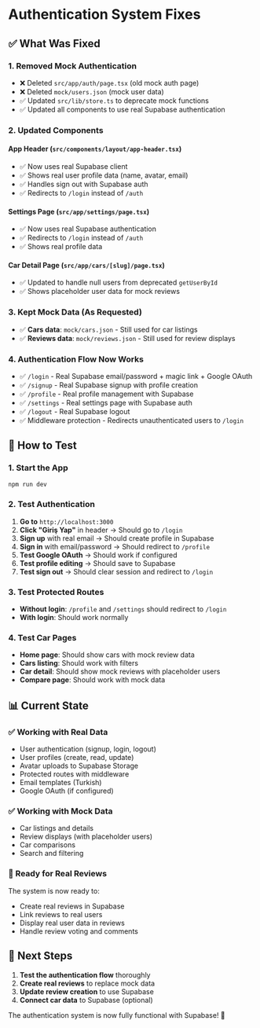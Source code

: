 # Authentication System Fixes

## ✅ What Was Fixed

### 1. Removed Mock Authentication
- ❌ Deleted `src/app/auth/page.tsx` (old mock auth page)
- ❌ Deleted `mock/users.json` (mock user data)
- ✅ Updated `src/lib/store.ts` to deprecate mock functions
- ✅ Updated all components to use real Supabase authentication

### 2. Updated Components

#### App Header (`src/components/layout/app-header.tsx`)
- ✅ Now uses real Supabase client
- ✅ Shows real user profile data (name, avatar, email)
- ✅ Handles sign out with Supabase auth
- ✅ Redirects to `/login` instead of `/auth`

#### Settings Page (`src/app/settings/page.tsx`)
- ✅ Now uses real Supabase authentication
- ✅ Redirects to `/login` instead of `/auth`
- ✅ Shows real profile data

#### Car Detail Page (`src/app/cars/[slug]/page.tsx`)
- ✅ Updated to handle null users from deprecated `getUserById`
- ✅ Shows placeholder user data for mock reviews

### 3. Kept Mock Data (As Requested)
- ✅ **Cars data**: `mock/cars.json` - Still used for car listings
- ✅ **Reviews data**: `mock/reviews.json` - Still used for review displays

### 4. Authentication Flow Now Works
- ✅ `/login` - Real Supabase email/password + magic link + Google OAuth
- ✅ `/signup` - Real Supabase signup with profile creation
- ✅ `/profile` - Real profile management with Supabase
- ✅ `/settings` - Real settings page with Supabase auth
- ✅ `/logout` - Real Supabase logout
- ✅ Middleware protection - Redirects unauthenticated users to `/login`

## 🧪 How to Test

### 1. Start the App
```bash
npm run dev
```

### 2. Test Authentication
1. **Go to** `http://localhost:3000`
2. **Click "Giriş Yap"** in header → Should go to `/login`
3. **Sign up** with real email → Should create profile in Supabase
4. **Sign in** with email/password → Should redirect to `/profile`
5. **Test Google OAuth** → Should work if configured
6. **Test profile editing** → Should save to Supabase
7. **Test sign out** → Should clear session and redirect to `/login`

### 3. Test Protected Routes
- **Without login**: `/profile` and `/settings` should redirect to `/login`
- **With login**: Should work normally

### 4. Test Car Pages
- **Home page**: Should show cars with mock review data
- **Cars listing**: Should work with filters
- **Car detail**: Should show mock reviews with placeholder users
- **Compare page**: Should work with mock data

## 📊 Current State

### ✅ Working with Real Data
- User authentication (signup, login, logout)
- User profiles (create, read, update)
- Avatar uploads to Supabase Storage
- Protected routes with middleware
- Email templates (Turkish)
- Google OAuth (if configured)

### ✅ Working with Mock Data
- Car listings and details
- Review displays (with placeholder users)
- Car comparisons
- Search and filtering

### 🔄 Ready for Real Reviews
The system is now ready to:
- Create real reviews in Supabase
- Link reviews to real users
- Display real user data in reviews
- Handle review voting and comments

## 🚀 Next Steps

1. **Test the authentication flow** thoroughly
2. **Create real reviews** to replace mock data
3. **Update review creation** to use Supabase
4. **Connect car data** to Supabase (optional)

The authentication system is now fully functional with Supabase! 🎉
